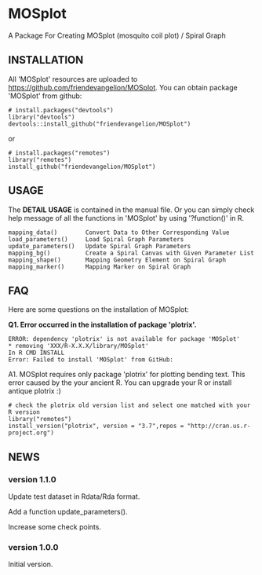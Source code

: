 # MOSplot
A Package For Creating MOSplot (mosquito coil plot) / Spiral Graph

## INSTALLATION
All 'MOSplot' resources are uploaded to https://github.com/friendevangelion/MOSplot. You can obtain package 'MOSplot' from github:

```
# install.packages("devtools")
library("devtools")
devtools::install_github("friendevangelion/MOSplot")
```

or

```
# install.packages("remotes")
library("remotes")
install_github("friendevangelion/MOSplot")
```

## USAGE

The **DETAIL USAGE** is contained in the manual file. Or you can simply check help message of all the functions in 'MOSplot' by using '?function()' in R.

```
mapping_data()        Convert Data to Other Corresponding Value
load_parameters()     Load Spiral Graph Parameters
update_parameters()   Update Spiral Graph Parameters
mapping_bg()          Create a Spiral Canvas with Given Parameter List
mapping_shape()       Mapping Geometry Element on Spiral Graph
mapping_marker()      Mapping Marker on Spiral Graph
```

## FAQ 

Here are some questions on the installation of MOSplot: 

**Q1. Error occurred in the installation of package 'plotrix'.**

```
ERROR: dependency 'plotrix' is not available for package 'MOSplot'
* removing 'XXX/R-X.X.X/library/MOSplot'
In R CMD INSTALL
Error: Failed to install 'MOSplot' from GitHub:
```

A1. MOSplot requires only package 'plotrix' for plotting bending text. This error caused by the your ancient R. You can upgrade your R or install antique plotrix :)

```
# check the plotrix old version list and select one matched with your R version
library("remotes")
install_version("plotrix", version = "3.7",repos = "http://cran.us.r-project.org")
```

## NEWS

### version 1.1.0

Update test dataset in Rdata/Rda format.

Add a function update_parameters().

Increase some check points.

### version 1.0.0

Initial version.
